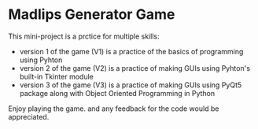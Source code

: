 # Madlips Generator Game

This mini-project is a prctice for multiple skills:

* version 1 of the game (V1) is a practice of the basics of programming using Pyhton
* version 2 of the game (V2) is a practice of making GUIs using Pyhton's built-in Tkinter module
* version 3 of the game (V3) is a practice of making GUIs using PyQt5 package along with Object Oriented Programming in Python

Enjoy playing the game. and any feedback for the code would be appreciated.
